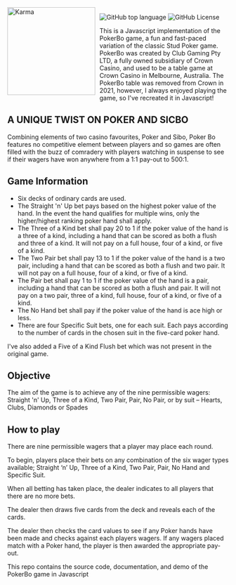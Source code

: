 <img width="200" align="left" style="float: left; margin: 0 10px 0 0;" alt="Karma" src="https://i.imgur.com/vIhdcHT.png"> 

![GitHub top language](https://img.shields.io/github/languages/top/finneh4249/pokerbo?color=0072CE&style=for-the-badge)
![GitHub License](https://img.shields.io/github/license/finneh4249/pokerbo?style=for-the-badge)


This is a Javascript implementation of the PokerBo game, a fun and fast-paced variation of the classic Stud Poker game. PokerBo was created by Club Gaming Pty LTD, a fully owned subsidiary of Crown Casino, and used to be a table game at Crown Casino in Melbourne, Australia.
The PokerBo table was removed from Crown in 2021, however, I always enjoyed playing the game, so I've recreated it in Javascript!


## A UNIQUE TWIST ON POKER AND SICBO
Combining elements of two casino favourites, Poker and Sibo, Poker Bo features no competitive element between players and so games are often filled with the buzz of comradery with players watching in suspense to see if their wagers have won anywhere from a 1:1 pay-out to 500:1.

## Game Information

- Six decks of ordinary cards are used.
- The Straight 'n' Up bet pays based on the highest poker value of the hand. In the event the hand qualifies for multiple wins, only the higher/highest ranking poker hand shall apply.
- The Three of a Kind bet shall pay 20 to 1 if the poker value of the hand is a three of a kind, including a hand that can be scored as both a flush and three of a kind. It will not pay on a full house, four of a kind, or five of a kind.
- The Two Pair bet shall pay 13 to 1 if the poker value of the hand is a two pair, including a hand that can be scored as both a flush and two pair. It will not pay on a full house, four of a kind, or five of a kind.
- The Pair bet shall pay 1 to 1 if the poker value of the hand is a pair, including a hand that can be scored as both a flush and pair. It will not pay on a two pair, three of a kind, full house, four of a kind, or five of a kind.
- The No Hand bet shall pay if the poker value of the hand is ace high or less.
- There are four Specific Suit bets, one for each suit. Each pays according to the number of cards in the chosen suit in the five-card poker hand.

I've also added a Five of a Kind Flush bet which was not present in the original game.

## Objective
The aim of the game is to achieve any of the nine 
permissible wagers: Straight 'n' Up, Three of a Kind, 
Two Pair, Pair, No Pair, or by suit – Hearts, Clubs, 
Diamonds or Spades

## How to play 
There are nine permissible wagers that a player may 
place each round.

To begin, players place their bets on any combination of the six wager types available; Straight ‘n’ Up, Three of a Kind, Two Pair, Pair, No Hand and Specific Suit.

When all betting has taken place, the dealer indicates to all players that there are no more bets.

The dealer then draws five cards from the deck and reveals each of the cards.

The dealer then checks the card values to see if any Poker hands have been made and checks against each players wagers. If any wagers placed match with a Poker hand, the player is then awarded the appropriate pay-out.


This repo contains the source code, documentation, and demo of the PokerBo game in Javascript
